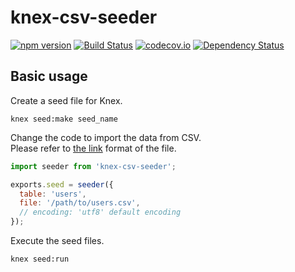# knex-csv-seeder

[![npm version](https://badge.fury.io/js/knex-csv-seeder.svg)](https://badge.fury.io/js/knex-csv-seeder)
[![Build Status](https://travis-ci.org/holyshared/knex-csv-seeder.svg)](https://travis-ci.org/holyshared/knex-csv-seeder)
[![codecov.io](https://codecov.io/github/holyshared/knex-csv-seeder/coverage.svg?branch=master)](https://codecov.io/github/holyshared/knex-csv-seeder?branch=master)
[![Dependency Status](https://www.versioneye.com/user/projects/563d719c4d415e001b00008b/badge.svg?style=flat)](https://www.versioneye.com/user/projects/563d719c4d415e001b00008b)

## Basic usage

Create a seed file for Knex.

	knex seed:make seed_name

Change the code to import the data from CSV.  
Please refer to [the link](https://raw.githubusercontent.com/holyshared/knex-csv-seeder/master/test/fixtures/users_utf8.csv) format of the file.

```js
import seeder from 'knex-csv-seeder';

exports.seed = seeder({
  table: 'users',
  file: '/path/to/users.csv',
  // encoding: 'utf8' default encoding
});
```

Execute the seed files.

	knex seed:run
